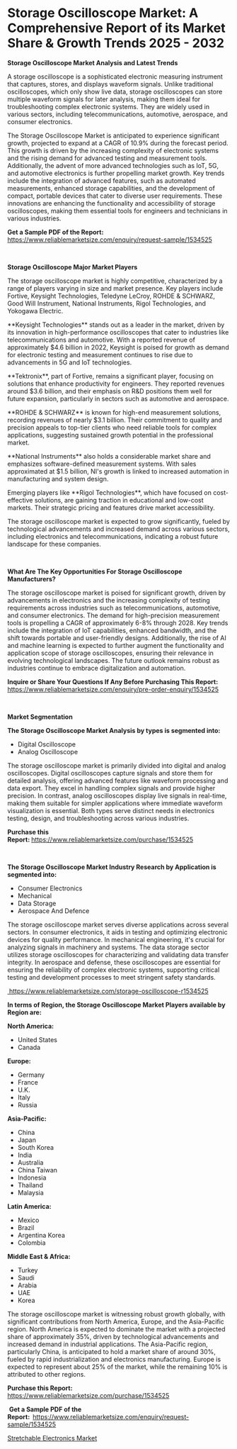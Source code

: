 <p><h1>Storage Oscilloscope Market: A Comprehensive Report of its Market Share & Growth Trends 2025 - 2032</h1></p><p><strong>Storage Oscilloscope Market Analysis and Latest Trends</strong></p>
<p><p>A storage oscilloscope is a sophisticated electronic measuring instrument that captures, stores, and displays waveform signals. Unlike traditional oscilloscopes, which only show live data, storage oscilloscopes can store multiple waveform signals for later analysis, making them ideal for troubleshooting complex electronic systems. They are widely used in various sectors, including telecommunications, automotive, aerospace, and consumer electronics.</p><p>The Storage Oscilloscope Market is anticipated to experience significant growth, projected to expand at a CAGR of 10.9% during the forecast period. This growth is driven by the increasing complexity of electronic systems and the rising demand for advanced testing and measurement tools. Additionally, the advent of more advanced technologies such as IoT, 5G, and automotive electronics is further propelling market growth. Key trends include the integration of advanced features, such as automated measurements, enhanced storage capabilities, and the development of compact, portable devices that cater to diverse user requirements. These innovations are enhancing the functionality and accessibility of storage oscilloscopes, making them essential tools for engineers and technicians in various industries.</p></p>
<p><strong>Get a Sample PDF of the Report:&nbsp;</strong> <a href="https://www.reliablemarketsize.com/enquiry/request-sample/1534525?utm_campaign=2291&utm_medium=2&utm_source=Github&utm_content=ia&utm_term=10022025&utm_id=storage-oscilloscope">https://www.reliablemarketsize.com/enquiry/request-sample/1534525</a></p>
<p>&nbsp;</p>
<p><strong>Storage Oscilloscope Major Market Players</strong></p>
<p><p>The storage oscilloscope market is highly competitive, characterized by a range of players varying in size and market presence. Key players include Fortive, Keysight Technologies, Teledyne LeCroy, ROHDE & SCHWARZ, Good Will Instrument, National Instruments, Rigol Technologies, and Yokogawa Electric.</p><p>**Keysight Technologies** stands out as a leader in the market, driven by its innovation in high-performance oscilloscopes that cater to industries like telecommunications and automotive. With a reported revenue of approximately $4.6 billion in 2022, Keysight is poised for growth as demand for electronic testing and measurement continues to rise due to advancements in 5G and IoT technologies.</p><p>**Tektronix**, part of Fortive, remains a significant player, focusing on solutions that enhance productivity for engineers. They reported revenues around $3.6 billion, and their emphasis on R&D positions them well for future expansion, particularly in sectors such as automotive and aerospace.</p><p>**ROHDE & SCHWARZ** is known for high-end measurement solutions, recording revenues of nearly $3.1 billion. Their commitment to quality and precision appeals to top-tier clients who need reliable tools for complex applications, suggesting sustained growth potential in the professional market.</p><p>**National Instruments** also holds a considerable market share and emphasizes software-defined measurement systems. With sales approximated at $1.5 billion, NI's growth is linked to increased automation in manufacturing and system design.</p><p>Emerging players like **Rigol Technologies**, which have focused on cost-effective solutions, are gaining traction in educational and low-cost markets. Their strategic pricing and features drive market accessibility.</p><p>The storage oscilloscope market is expected to grow significantly, fueled by technological advancements and increased demand across various sectors, including electronics and telecommunications, indicating a robust future landscape for these companies.</p></p>
<p>&nbsp;</p>
<p><strong>What Are The Key Opportunities For Storage Oscilloscope Manufacturers?</strong></p>
<p><p>The storage oscilloscope market is poised for significant growth, driven by advancements in electronics and the increasing complexity of testing requirements across industries such as telecommunications, automotive, and consumer electronics. The demand for high-precision measurement tools is propelling a CAGR of approximately 6-8% through 2028. Key trends include the integration of IoT capabilities, enhanced bandwidth, and the shift towards portable and user-friendly designs. Additionally, the rise of AI and machine learning is expected to further augment the functionality and application scope of storage oscilloscopes, ensuring their relevance in evolving technological landscapes. The future outlook remains robust as industries continue to embrace digitalization and automation.</p></p>
<p><strong>Inquire or Share Your Questions If Any Before Purchasing This Report:</strong> <a href="https://www.reliablemarketsize.com/enquiry/pre-order-enquiry/1534525?utm_campaign=2291&utm_medium=2&utm_source=Github&utm_content=ia&utm_term=10022025&utm_id=storage-oscilloscope">https://www.reliablemarketsize.com/enquiry/pre-order-enquiry/1534525</a></p>
<p>&nbsp;</p>
<p><strong>Market Segmentation</strong></p>
<p><strong>The Storage Oscilloscope Market Analysis by types is segmented into:</strong></p>
<p><ul><li>Digital Oscilloscope</li><li>Analog Oscilloscope</li></ul></p>
<p><p>The storage oscilloscope market is primarily divided into digital and analog oscilloscopes. Digital oscilloscopes capture signals and store them for detailed analysis, offering advanced features like waveform processing and data export. They excel in handling complex signals and provide higher precision. In contrast, analog oscilloscopes display live signals in real-time, making them suitable for simpler applications where immediate waveform visualization is essential. Both types serve distinct needs in electronics testing, design, and troubleshooting across various industries.</p></p>
<p><strong>Purchase this Report:&nbsp;</strong><a href="https://www.reliablemarketsize.com/purchase/1534525?utm_campaign=2291&utm_medium=2&utm_source=Github&utm_content=ia&utm_term=10022025&utm_id=storage-oscilloscope">https://www.reliablemarketsize.com/purchase/1534525</a></p>
<p>&nbsp;</p>
<p><strong>The Storage Oscilloscope Market Industry Research by Application is segmented into:</strong></p>
<p><ul><li>Consumer Electronics</li><li>Mechanical</li><li>Data Storage</li><li>Aerospace And Defence</li></ul></p>
<p><p>The storage oscilloscope market serves diverse applications across several sectors. In consumer electronics, it aids in testing and optimizing electronic devices for quality performance. In mechanical engineering, it's crucial for analyzing signals in machinery and systems. The data storage sector utilizes storage oscilloscopes for characterizing and validating data transfer integrity. In aerospace and defense, these oscilloscopes are essential for ensuring the reliability of complex electronic systems, supporting critical testing and development processes to meet stringent safety standards.</p></p>
<p><a href="https://www.reliablemarketsize.com/storage-oscilloscope-r1534525?utm_campaign=2291&utm_medium=2&utm_source=Github&utm_content=ia&utm_term=10022025&utm_id=storage-oscilloscope">&nbsp;https://www.reliablemarketsize.com/storage-oscilloscope-r1534525</a></p>
<p><strong>In terms of Region, the Storage Oscilloscope Market Players available by Region are:</strong></p>
<p>
    <p> <strong> North America: </strong>
        <ul>
            <li>United States</li>
            <li>Canada</li>
        </ul>
        </p> 
    <p> <strong> Europe: </strong>
        <ul>
            <li>Germany</li>
            <li>France</li>
            <li>U.K.</li>
            <li>Italy</li>
            <li>Russia</li>
        </ul>
        </p> 
    <p> <strong> Asia-Pacific: </strong>
        <ul>
            <li>China</li>
            <li>Japan</li>
            <li>South Korea</li>
            <li>India</li>
            <li>Australia</li>
            <li>China Taiwan</li>
            <li>Indonesia</li>
            <li>Thailand</li>
            <li>Malaysia</li>
        </ul>
        </p> 
    <p> <strong> Latin America: </strong>
        <ul>
            <li>Mexico</li>
            <li>Brazil</li>
            <li>Argentina Korea</li>
            <li>Colombia</li>
        </ul>
        </p> 
    <p> <strong> Middle East & Africa: </strong>
        <ul>
            <li>Turkey</li>
            <li>Saudi</li>
            <li>Arabia</li>
            <li>UAE</li>
            <li>Korea</li>
        </ul>
    </p>
    </p>
<p><p>The storage oscilloscope market is witnessing robust growth globally, with significant contributions from North America, Europe, and the Asia-Pacific region. North America is expected to dominate the market with a projected share of approximately 35%, driven by technological advancements and increased demand in industrial applications. The Asia-Pacific region, particularly China, is anticipated to hold a market share of around 30%, fueled by rapid industrialization and electronics manufacturing. Europe is expected to represent about 25% of the market, while the remaining 10% is attributed to other regions.</p></p>
<p><strong>Purchase this Report: </strong><a href="https://www.reliablemarketsize.com/purchase/1534525?utm_campaign=2291&utm_medium=2&utm_source=Github&utm_content=ia&utm_term=10022025&utm_id=storage-oscilloscope">https://www.reliablemarketsize.com/purchase/1534525</a></p>
<p>&nbsp;<strong>Get a Sample PDF of the Report:&nbsp;&nbsp;</strong><a href="https://www.reliablemarketsize.com/enquiry/request-sample/1534525?utm_campaign=2291&utm_medium=2&utm_source=Github&utm_content=ia&utm_term=10022025&utm_id=storage-oscilloscope">https://www.reliablemarketsize.com/enquiry/request-sample/1534525</a></p>
<p><strong></strong></p>
<p><p><a href="https://github.com/lehumiston1971679/Market-Research-Report-List-1/blob/main/stretchable-electronics-market.md?utm_campaign=2291&utm_medium=2&utm_source=Github&utm_content=ia&utm_term=10022025&utm_id=storage-oscilloscope">Stretchable Electronics Market</a></p></p>